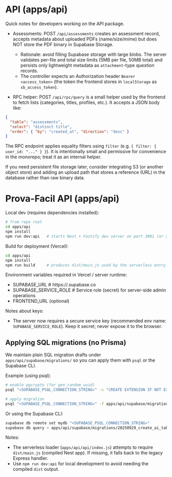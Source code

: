 # API (apps/api)

Quick notes for developers working on the API package.

- Assessments: POST `/api/assessments` creates an assessment record, accepts metadata about uploaded PDFs (name/size/mime) but does NOT store the PDF binary in Supabase Storage.
  - Rationale: avoid filling Supabase storage with large blobs. The server validates per-file and total size limits (5MB per file, 50MB total) and persists only lightweight metadata as `attachment`-type question records.
  - The controller expects an Authorization header `Bearer <access_token>` (the token the frontend stores in `localStorage` as `sb_access_token`).

- RPC helper: POST `/api/rpc/query` is a small helper used by the frontend to fetch lists (categories, titles, profiles, etc.). It accepts a JSON body like:

```json
{
  "table": "assessments",
  "select": "distinct title",
  "order": { "by": "created_at", "direction": "desc" }
}
```

The RPC endpoint applies equality filters using `filter` (e.g. `{ filter: { user_id: "..." } }`). It is intentionally small and permissive for convenience in the monorepo; treat it as an internal helper.

If you need persistent file storage later, consider integrating S3 (or another object store) and adding an upload path that stores a reference (URL) in the database rather than raw binary data.
# Prova-Facil API (apps/api)

Local dev (requires dependencies installed):

```bash
# from repo root
cd apps/api
npm install
npm run dev:api   # starts Nest + Fastify dev server on port 3001 (or $PORT)
```

Build for deployment (Vercel):

```bash
cd apps/api
npm install
npm run build     # produces dist/main.js used by the serverless entry
```

Environment variables required in Vercel / server runtime:

- SUPABASE_URL                 # https://<project>.supabase.co
- SUPABASE_SERVICE_ROLE        # Service role (secret) for server-side admin operations
- FRONTEND_URL (optional)

Notes about keys:

- The server now requires a secure service key (recommended env name: `SUPABASE_SERVICE_ROLE`).
	Keep it secret; never expose it to the browser.

Applying SQL migrations (no Prisma)
----------------------------------

We maintain plain SQL migration drafts under `apps/api/supabase/migrations/` so you can apply them with `psql` or the Supabase CLI.

Example (using psql):

```bash
# enable pgcrypto (for gen_random_uuid)
psql "<SUPABASE_PSQL_CONNECTION_STRING>" -c "CREATE EXTENSION IF NOT EXISTS pgcrypto;"

# apply migration
psql "<SUPABASE_PSQL_CONNECTION_STRING>" -f apps/api/supabase/migrations/20250929_create_ai_tables.sql
```

Or using the Supabase CLI:

```bash
supabase db remote set mydb "<SUPABASE_PSQL_CONNECTION_STRING>"
supabase db query < apps/api/supabase/migrations/20250929_create_ai_tables.sql
```


Notes:

-   The serverless loader (`apps/api/api/index.js`) attempts to require `dist/main.js` (compiled Nest app). If missing, it falls back to the legacy Express handler.
-   Use `npm run dev:api` for local development to avoid needing the compiled `dist` output.
